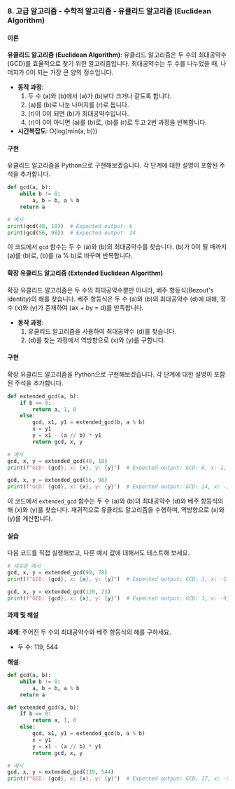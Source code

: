 ### 8. 고급 알고리즘 - 수학적 알고리즘 - 유클리드 알고리즘 (Euclidean Algorithm)

#### 이론
**유클리드 알고리즘 (Euclidean Algorithm)**: 유클리드 알고리즘은 두 수의 최대공약수(GCD)를 효율적으로 찾기 위한 알고리즘입니다. 최대공약수는 두 수를 나누었을 때, 나머지가 0이 되는 가장 큰 양의 정수입니다.
- **동작 과정**:
  1. 두 수 \(a\)와 \(b\)에서 \(a\)가 \(b\)보다 크거나 같도록 합니다.
  2. \(a\)를 \(b\)로 나눈 나머지를 \(r\)로 둡니다.
  3. \(r\)이 0이 되면 \(b\)가 최대공약수입니다.
  4. \(r\)이 0이 아니면 \(a\)를 \(b\)로, \(b\)를 \(r\)로 두고 2번 과정을 반복합니다.
- **시간복잡도**: O(log(min(a, b)))

#### 구현
유클리드 알고리즘을 Python으로 구현해보겠습니다. 각 단계에 대한 설명이 포함된 주석을 추가합니다.

```python
def gcd(a, b):
    while b != 0:
        a, b = b, a % b
    return a

# 예시
print(gcd(48, 18))  # Expected output: 6
print(gcd(56, 98))  # Expected output: 14
```

이 코드에서 `gcd` 함수는 두 수 \(a\)와 \(b\)의 최대공약수를 찾습니다. \(b\)가 0이 될 때까지 \(a\)를 \(b\)로, \(b\)를 \(a \% b\)로 바꾸며 반복합니다.

#### 확장 유클리드 알고리즘 (Extended Euclidean Algorithm)
확장 유클리드 알고리즘은 두 수의 최대공약수뿐만 아니라, 베주 항등식(Bezout's identity)의 해를 찾습니다. 베주 항등식은 두 수 \(a\)와 \(b\)의 최대공약수 \(d\)에 대해, 정수 \(x\)와 \(y\)가 존재하여 \(ax + by = d\)를 만족합니다.
- **동작 과정**:
  1. 유클리드 알고리즘을 사용하여 최대공약수 \(d\)를 찾습니다.
  2. \(d\)를 찾는 과정에서 역방향으로 \(x\)와 \(y\)를 구합니다.

#### 구현
확장 유클리드 알고리즘을 Python으로 구현해보겠습니다. 각 단계에 대한 설명이 포함된 주석을 추가합니다.

```python
def extended_gcd(a, b):
    if b == 0:
        return a, 1, 0
    else:
        gcd, x1, y1 = extended_gcd(b, a % b)
        x = y1
        y = x1 - (a // b) * y1
        return gcd, x, y

# 예시
gcd, x, y = extended_gcd(48, 18)
print(f"GCD: {gcd}, x: {x}, y: {y}")  # Expected output: GCD: 6, x: 1, y: -2

gcd, x, y = extended_gcd(56, 98)
print(f"GCD: {gcd}, x: {x}, y: {y}")  # Expected output: GCD: 14, x: -1, y: 1
```

이 코드에서 `extended_gcd` 함수는 두 수 \(a\)와 \(b\)의 최대공약수 \(d\)와 베주 항등식의 해 \(x\)와 \(y\)를 찾습니다. 재귀적으로 유클리드 알고리즘을 수행하며, 역방향으로 \(x\)와 \(y\)를 계산합니다.

#### 실습
다음 코드를 직접 실행해보고, 다른 예시 값에 대해서도 테스트해 보세요.

```python
# 새로운 예시
gcd, x, y = extended_gcd(99, 78)
print(f"GCD: {gcd}, x: {x}, y: {y}")  # Expected output: GCD: 3, x: -11, y: 14

gcd, x, y = extended_gcd(120, 23)
print(f"GCD: {gcd}, x: {x}, y: {y}")  # Expected output: GCD: 1, x: -9, y: 47
```

#### 과제 및 해설
**과제**: 주어진 두 수의 최대공약수와 베주 항등식의 해를 구하세요.
- 두 수: 119, 544

**해설**:
```python
def gcd(a, b):
    while b != 0:
        a, b = b, a % b
    return a

def extended_gcd(a, b):
    if b == 0:
        return a, 1, 0
    else:
        gcd, x1, y1 = extended_gcd(b, a % b)
        x = y1
        y = x1 - (a // b) * y1
        return gcd, x, y

# 예시
gcd, x, y = extended_gcd(119, 544)
print(f"GCD: {gcd}, x: {x}, y: {y}")  # Expected output: GCD: 17, x: -9, y: 2
```

